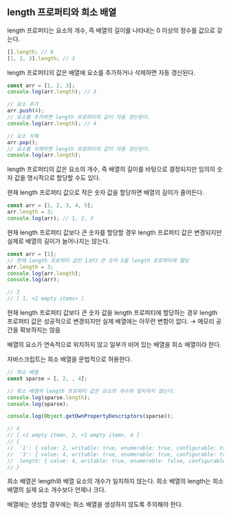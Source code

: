 ## length 프로퍼티와 희소 배열

length 프로퍼티는 요소의 개수, 즉 배열의 길이를 나타내는 0 이상의 정수를 값으로 갖는다.

```javascript
[].length; // 0
[1, 2, 3].length; // 3
```

length 프로퍼티의 값은 배열에 요소를 추가하거나 삭제하면 자동 갱신된다.

```javascript
const arr = [1, 2, 3];
console.log(arr.length); // 3

// 요소 추가
arr.push(4);
// 요소를 추가하면 length 프로퍼티의 값이 자동 갱신된다.
console.log(arr.length); // 4

// 요소 삭제
arr.pop();
// 요소를 삭제하면 length 프로퍼티의 값이 자동 갱신된다.
console.log(arr.length);
```

length 프로퍼티의 값은 요소의 개수, 즉 배열의 길이를 바탕으로 결정되지만 임의의 숫자 값을 명시적으로 할당할 수도 있다.

현재 length 프로퍼티 값으로 작은 숫자 값을 할당하면 배열의 길이가 줄어든다.

```javascript
const arr = [1, 2, 3, 4, 5];
arr.length = 3;
console.log(arr); // 1, 2, 3
```

현재 length 프로퍼티 값보다 큰 숫자를 할당할 경우 length 프로퍼티 값은 변경되지만 실제로 배열의 길이가 늘어나지는 않는다.

```javascript
const arr = [1];
// 현재 length 프로퍼티 값인 1보다 큰 숫자 3을 length 프로퍼티에 할당
arr.length = 3;
console.log(arr.length);
console.log(arr);

// 3
// [ 1, <2 empty items> ]
```

현재 length 프로퍼티 값보다 큰 숫자 값을 length 프로퍼티에 할당하는 경우 length 프로퍼티 값은 성공적으로 변경되지만 실제 배열에는 아무런 변함이 없다. → 메모리 공간을 확보하지는 않음

배열의 요소가 연속적으로 위치하지 않고 일부가 비어 있는 배열을 희소 배열이라 한다.

자바스크립트는 희소 배열을 문법적으로 허용한다.

```javascript
// 희소 배열
const sparse = [, 2, , 4];

// 희소 배열의 length 프로퍼티 값은 요소의 개수와 일치하지 않는다.
console.log(sparse.length);
console.log(sparse);

console.log(Object.getOwnPropertyDescriptors(sparse));

// 4
// [ <1 empty item>, 2, <1 empty item>, 4 ]
// {
//  '1': { value: 2, writable: true, enumerable: true, configurable: true },
//  '3': { value: 4, writable: true, enumerable: true, configurable: true },
//  length: { value: 4, writable: true, enumerable: false, configurable: false }
// }
```

희소 배열은 length와 배열 요소의 개수가 일치하지 않는다. 희소 배열의 length는 희소 배열의 실제 요소 개수보다 언제나 크다.

배열에는 생성할 경우에는 희소 배열을 생성하지 않도록 주의해야 한다.
